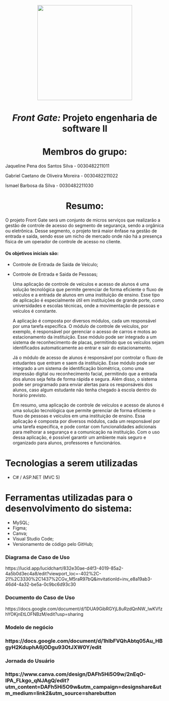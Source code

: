 
<p align="center">
<img src="https://user-images.githubusercontent.com/99259327/187318644-d6e53541-e582-4f90-81be-aa24393a72b3.png" width="300" />
<p>

# <h1 align="center"> *Front Gate:* **Projeto engenharia de software II** </h1>
# <h1 align="center"> Membros do grupo: </h1>
Jaqueline Pena dos Santos Silva - 0030482211011

Gabriel Caetano de Oliveira Moreira - 0030482211022

Ismael Barbosa da Silva - 0030482211030

# <h1 align="center"> Resumo:

<p text-align: justify>
	<p>
	O projeto Front Gate será um conjunto de micros serviços que realizarão a gestão de controle de acesso do segmento de segurança, sendo a orgânica ou eletrônica. Desse segmento, o projeto terá maior ênfase na gestão de entrada e saida, sendo esse um nicho de mercado onde não há a presença física de um operador de controle de acesso no cliente.

#### Os objetivos iniciais são:
* Controle de Entrada de Saida de Veículo;
* Controle de Entrada e Saida de Pessoas;

    <p>
	Uma aplicação de controle de veículos e acesso de alunos é uma solução tecnológica que permite gerenciar de forma eficiente o fluxo de veículos e a entrada de alunos em uma instituição de ensino. Esse tipo de aplicação é especialmente útil em instituições de grande porte, como universidades e escolas técnicas, onde a movimentação de pessoas e veículos é constante.
	<p>
	
	A aplicação é composta por diversos módulos, cada um responsável por uma tarefa específica. O módulo de controle de veículos, por exemplo, é responsável por gerenciar o acesso de carros e motos ao estacionamento da instituição. Esse módulo pode ser integrado a um sistema de reconhecimento de placas, permitindo que os veículos sejam identificados automaticamente ao entrar e sair do estacionamento. 
	<p>
	
	Já o módulo de acesso de alunos é responsável por controlar o fluxo de estudantes que entram e saem da instituição. Esse módulo pode ser integrado a um sistema de identificação biométrica, como uma impressão digital ou reconhecimento facial, permitindo que a entrada dos alunos seja feita de forma rápida e segura. Além disso, o sistema pode ser programado para enviar alertas para os responsáveis dos alunos, caso algum estudante não tenha chegado à escola dentro do horário previsto.
	<p>
    Em resumo, uma aplicação de controle de veículos e acesso de alunos é uma solução tecnológica que permite gerenciar de forma eficiente o fluxo de pessoas e veículos em uma instituição de ensino. Essa aplicação é composta por diversos módulos, cada um responsável por uma tarefa específica, e pode contar com funcionalidades adicionais para melhorar a segurança e a comunicação na instituição. Com o uso dessa aplicação, é possível garantir um ambiente mais seguro e organizado para alunos, professores e funcionários.
	<p>
<p>

# Tecnologias a serem utilizadas

- C# / ASP.NET (MVC 5)

# Ferramentas utilizadas para o desenvolvimento do sistema:

- MySQL;
- Figma;
- Canva;
- Visual Studio Code;
- Versionamento de código pelo GitHub;

<h3> Diagrama de Caso de Uso </h3>
https://lucid.app/lucidchart/832e30ae-d4f3-4019-85a2-4a5b0d3ec4a8/edit?viewport_loc=-402%2C-21%2C3330%2C1437%2CGv_M5raR97bQ&invitationId=inv_e8a19ab3-46d4-4a32-be5a-0c9bc6d93c30
<h3> Documento do Caso de Uso </h3>
https://docs.google.com/document/d/1DUA9GibRGYjL8uRzdQnNW_IwKVfzhYOKjnEtLOFNBzM/edit?usp=sharing
<h3> Modelo de negócio <h3>
https://docs.google.com/document/d/1hIbFVQhAbtq05Au_HBgyH2KduphA6jODgu93OtJXW0Y/edit
<h3> Jornada do Usuário <h3>
https://www.canva.com/design/DAFh5Hi5O9w/2nEqO-lPA_FLkgo_qNJAgQ/edit?utm_content=DAFh5Hi5O9w&utm_campaign=designshare&utm_medium=link2&utm_source=sharebutton
